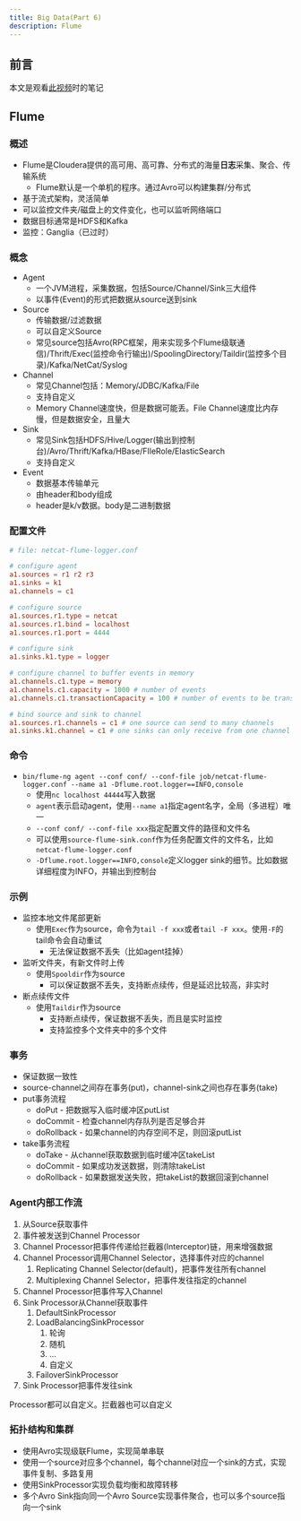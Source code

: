 ```yaml
---
title: Big Data(Part 6)
description: Flume
---
```


## 前言

本文是观看[此视频](https://www.bilibili.com/video/BV184411B7kU)时的笔记

## Flume

### 概述

- Flume是Cloudera提供的高可用、高可靠、分布式的海量**日志**采集、聚合、传输系统
  - Flume默认是一个单机的程序。通过Avro可以构建集群/分布式
- 基于流式架构，灵活简单
- 可以监控文件夹/磁盘上的文件变化，也可以监听网络端口
- 数据目标通常是HDFS和Kafka
- 监控：Ganglia（已过时）

### 概念

- Agent
  - 一个JVM进程，采集数据，包括Source/Channel/Sink三大组件
  - 以事件(Event)的形式把数据从source送到sink
- Source
  - 传输数据/过滤数据
  - 可以自定义Source
  - 常见source包括Avro(RPC框架，用来实现多个Flume级联通信)/Thrift/Exec(监控命令行输出)/SpoolingDirectory/Taildir(监控多个目录)/Kafka/NetCat/Syslog
- Channel
  - 常见Channel包括：Memory/JDBC/Kafka/File
  - 支持自定义
  - Memory Channel速度快，但是数据可能丢。File Channel速度比内存慢，但是数据安全，且量大
- Sink
  - 常见Sink包括HDFS/Hive/Logger(输出到控制台)/Avro/Thrift/Kafka/HBase/FIleRole/ElasticSearch
  - 支持自定义
- Event
  - 数据基本传输单元
  - 由header和body组成
  - header是k/v数据。body是二进制数据

### 配置文件

```conf
# file: netcat-flume-logger.conf

# configure agent
a1.sources = r1 r2 r3
a1.sinks = k1
a1.channels = c1

# configure source
a1.sources.r1.type = netcat
a1.sources.r1.bind = localhost
a1.sources.r1.port = 4444

# configure sink
a1.sinks.k1.type = logger

# configure channel to buffer events in memory
a1.channels.c1.type = memory
a1.channels.c1.capacity = 1000 # number of events
a1.channels.c1.transactionCapacity = 100 # number of events to be transmitted

# bind source and sink to channel
a1.sources.r1.channels = c1 # one source can send to many channels
a1.sinks.k1.channel = c1 # one sinks can only receive from one channel
```

### 命令

- `bin/flume-ng agent --conf conf/ --conf-file job/netcat-flume-logger.conf --name a1 -Dflume.root.logger==INFO,console`
  - 使用`nc localhost 44444`写入数据
  - `agent`表示启动agent，使用`--name a1`指定agent名字，全局（多进程）唯一
  - `--conf conf/ --conf-file xxx`指定配置文件的路径和文件名
  - 可以使用`source-flume-sink.conf`作为任务配置文件的文件名，比如`netcat-flume-logger.conf`
  - `-Dflume.root.logger==INFO,console`定义logger sink的细节。比如数据详细程度为INFO，并输出到控制台

### 示例

- 监控本地文件尾部更新
  - 使用`Exec`作为source，命令为`tail -f xxx`或者`tail -F xxx`。使用`-F`的tail命令会自动重试
    - 无法保证数据不丢失（比如agent挂掉）
- 监听文件夹，有新文件时上传
  - 使用`Spooldir`作为source
    - 可以保证数据不丢失，支持断点续传，但是延迟比较高，非实时
- 断点续传文件
  - 使用`Taildir`作为source
    - 支持断点续传，保证数据不丢失，而且是实时监控
    - 支持监控多个文件夹中的多个文件

### 事务

- 保证数据一致性
- source-channel之间存在事务(put)，channel-sink之间也存在事务(take)
- put事务流程
  - doPut - 把数据写入临时缓冲区putList
  - doCommit - 检查channel内存队列是否足够合并
  - doRollback - 如果channel的内存空间不足，则回滚putList
- take事务流程
  - doTake - 从channel获取数据到临时缓冲区takeList
  - doCommit - 如果成功发送数据，则清除takeList
  - doRollback - 如果数据发送失败，把takeList的数据回滚到channel

### Agent内部工作流

1. 从Source获取事件
2. 事件被发送到Channel Processor
3. Channel Processor把事件传递给拦截器(Interceptor)链，用来增强数据
4. Channel Processor调用Channel Selector，选择事件对应的channel
   1. Replicating Channel Selector(default)，把事件发往所有channel
   2. Multiplexing Channel Selector，把事件发往指定的channel
5. Channel Processor把事件写入Channel
6. Sink Processor从Channel获取事件
   1. DefaultSinkProcessor
   2. LoadBalancingSinkProcessor
      1. 轮询
      2. 随机
      3. ...
      4. 自定义
   3. FailoverSinkProcessor
7. Sink Processor把事件发往sink

Processor都可以自定义。拦截器也可以自定义

### 拓扑结构和集群

- 使用Avro实现级联Flume，实现简单串联
- 使用一个source对应多个channel，每个channel对应一个sink的方式，实现事件复制、多路复用
- 使用SinkProcessor实现负载均衡和故障转移
- 多个Avro Sink指向同一个Avro Source实现事件聚合，也可以多个source指向一个sink

